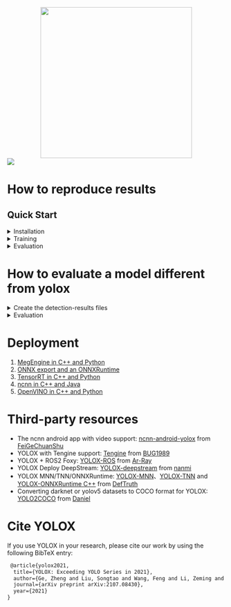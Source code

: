 <div align="center"><img src="assets/logo.png" width="350"></div>
<img src="assets/demo.png" >

# How to reproduce results


## Quick Start

<details>
<summary>Installation</summary>

**Step 1:** Install YOLOX-Bees.
```console
git clone https://github.com/AlessandroRuzzi/YOLOX-Bees
cd YOLOX-Bees
pip3 install -U pip && pip3 install -r requirements.txt
pip3 install -v -e .  # or  python3 setup.py develop
```

**Step 2:** Install [pycocotools](https://github.com/cocodataset/cocoapi).

```console
pip3 install cython; pip3 install 'git+https://github.com/cocodataset/cocoapi.git#subdirectory=PythonAPI'
```

</details>

<details>
<summary>Training</summary>

**Step 1:** Download a yolox pre-trained checkpoint from the table below and put it in the folder ``YOLOX-Bees/checkpoints``.

#### Standard Models.

|Model |size |mAP<sup>val<br>0.5:0.95 |mAP<sup>test<br>0.5:0.95 | Speed V100<br>(ms) | Params<br>(M) |FLOPs<br>(G)| weights |
| ------        |:---: | :---:    | :---:       |:---:     |:---:  | :---: | :----: |
|[YOLOX-s](./exps/default/yolox_s.py)    |640  |40.5 |40.5      |9.8      |9.0 | 26.8 | [github](https://github.com/Megvii-BaseDetection/YOLOX/releases/download/0.1.1rc0/yolox_s.pth) |
|[YOLOX-m](./exps/default/yolox_m.py)    |640  |46.9 |47.2      |12.3     |25.3 |73.8| [github](https://github.com/Megvii-BaseDetection/YOLOX/releases/download/0.1.1rc0/yolox_m.pth) |
|[YOLOX-l](./exps/default/yolox_l.py)    |640  |49.7 |50.1      |14.5     |54.2| 155.6 | [github](https://github.com/Megvii-BaseDetection/YOLOX/releases/download/0.1.1rc0/yolox_l.pth) |
|[YOLOX-x](./exps/default/yolox_x.py)   |640   |51.1 |**51.5**  | 17.3    |99.1 |281.9 | [github](https://github.com/Megvii-BaseDetection/YOLOX/releases/download/0.1.1rc0/yolox_x.pth) |

**Step 2:** Based on the checkpoint you downloaded you will choose a different experiment file. They are located in ``/YOLOX-Bees/exps/default/`` and you can choose between ``yolox_s``, ``yolox_m``, ``yolox_l`` and ``yolox_x``.

**Step 3:** Download from Azure the folder ``/TODO:path to add/bees_all`` and put it inside the folder ``YOLOX_Bees/datasets/``.

**Step 4:** Run the following command to train yolox using a single GPU(it can only be trained with GPUs)
```console
python tools/train.py -f exps/default/YOUR_EXP_FILE.py -d 1 -b 4 --fp16 -o -c checkpoints/YOUR_CHECKPOINT.pth
```
If you are using Euler cluster you can run:

```console
bsub -W 24:00 -o log_test -R "rusage[mem=32000, ngpus_excl_p=1]" -R "select[gpu_model0==GeForceRTX2080Ti]" python tools/train.py -f exps/default/YOUR_EXP_FILE.py -d 1 -b 4 --fp16 -o -c checkpoints/YOUR_CHECKPOINT.pth
```
* -d: number of gpu devices
* -b: total batch size, the recommended number for -b is num-gpu * 8
* --fp16: mixed precision training 

**Step 5:** Once the train ends you will find in the folder ``/YOLOX-Bees/YOLOX_outputs/YOUR_EXP_NAME/`` the best checkpoint (evaluated on the validation set) and the last epoch checkpoint.

</details>


<details>
<summary>Evaluation</summary>

**Step 1:** Download a yolox checkpoint from Azure (TODO: add path to checkpoints) or use one checkpoint that you produced and put it in the folder ``YOLOX-Bees/checkpoints``. 

**Step 2:** Then download the evaluation datasets from Azure (TODO: add path to checkpoints) and put them in the folder ``YOLOX-Bees/datasets/``.

**Step 3:** Open the file ``YOLOX-Bees/exps/default/yolox_bees_eval.py`` and modify ``self.depth`` and ``self.width`` based on the checkpoint you have downloaded ( yolox_x -> [1.33, 1.25] , yolox_l -> [1.0, 1.0] , yolox_m -> [0.67, 0.75] , yolo_s -> [0.33, 0.50]] )

**Step 4:** Run the following command to obtain predictions for all the datasets
```console
python evaluation.py image -f exps/default/yolox_bees_eval.py -c checkpoints/YOUR_CHECKPOINT.pth --tsize 832 --save_result --conf 0.05 --nms 0.8
```
**Step 5:**
At the end you will find a file called ``mAP_results.txt`` together with an output file for each dataset in the folder ``YOLOX-Bees/map/output/``, while you will find images with bounding boxes predicted by the model in the folder ``YOLOX-Bees/YOLOX_outputs/yolox_bees_eval/``.
</details>


# How to evaluate a model different from yolox
<details>
<summary>Create the detection-results files</summary>

**Step 1:** Use your model to create a separate detection-results text file for each image for each dataset.

**Step 2:** Use **matching names** for the files (e.g. image: "image_1.jpg", detection-results: "image_1.txt").

**Step 3:** In these files, each line should be in the following format:
```console
    <class_name> <confidence> <left> <top> <right> <bottom>
```

**Step 4:** E.g. "image_1.txt":
```console
    tvmonitor 0.471781 0 13 174 244
    cup 0.414941 274 226 301 265
    book 0.460851 429 219 528 247
    chair 0.292345 0 199 88 436
    book 0.269833 433 260 506 336
```
**Step 5:** Put all the files in the folder ``YOLOX-Bees/map/input/DATASET_NAME/detection-results``, where ``DATASET_NAME`` can be for example ``Chueried_Hive01``.

To know all the datasets name you can refer to lines 30 - 41 of the file ``evaluation.py``.

At the end the folder ``YOLOX-Bees/map/input/`` should have the following structure:
```console
input
   |——————Chueried_Hive01
   |        └——————detection-results
   |        
   |——————ClemensRed
   |        └——————detection-results
   | 
   |——————Doettingen_Hive1
   |        └——————detection-results
   | 
   |——————Echolinde
   |        └——————detection-results
   | 
   |——————Erlen_diago
   |        └——————detection-results
   | 
   |——————Erlen_front
   |        └——————detection-results
   | 
   |——————Erlen_Hive11
   |        └——————detection-results
   | 
   |——————Erlen_smart
   |        └——————detection-results
   | 
   |——————Froh14
   |        └——————detection-results
   | 
   |——————Froh23
   |        └——————detection-results
   | 
   |——————Hempbox
   |        └——————detection-results
   | 
   |——————UnitedQueens
   |        └——————detection-results
```
</details>
<details>
<summary>Evaluation</summary>

**Step 1:** Download the evaluation datasets from Azure (TODO: add path to checkpoints) and put them in the folder ``YOLOX-Bees/datasets/`` (we need it to create ground truth labels).

**Step 2:** Run the following command to obtain predictions for all the datasets
```console
python evaluation_no_yolox.py image -f exps/default/yolox_bees_eval.py  --tsize 832
```

**Step 3:**
At the end you will find a file called ``mAP_results.txt`` together with an output file for each dataset in the folder ``YOLOX-Bees/map/output/``.

</details>

# Deployment


1.  [MegEngine in C++ and Python](./demo/MegEngine)
2.  [ONNX export and an ONNXRuntime](./demo/ONNXRuntime)
3.  [TensorRT in C++ and Python](./demo/TensorRT)
4.  [ncnn in C++ and Java](./demo/ncnn)
5.  [OpenVINO in C++ and Python](./demo/OpenVINO)


# Third-party resources
* The ncnn android app with video support: [ncnn-android-yolox](https://github.com/FeiGeChuanShu/ncnn-android-yolox) from [FeiGeChuanShu](https://github.com/FeiGeChuanShu)
* YOLOX with Tengine support: [Tengine](https://github.com/OAID/Tengine/blob/tengine-lite/examples/tm_yolox.cpp) from [BUG1989](https://github.com/BUG1989)
* YOLOX + ROS2 Foxy: [YOLOX-ROS](https://github.com/Ar-Ray-code/YOLOX-ROS) from [Ar-Ray](https://github.com/Ar-Ray-code)
* YOLOX Deploy DeepStream: [YOLOX-deepstream](https://github.com/nanmi/YOLOX-deepstream) from [nanmi](https://github.com/nanmi)
* YOLOX MNN/TNN/ONNXRuntime: [YOLOX-MNN](https://github.com/DefTruth/lite.ai.toolkit/blob/main/lite/mnn/cv/mnn_yolox.cpp)、[YOLOX-TNN](https://github.com/DefTruth/lite.ai.toolkit/blob/main/lite/tnn/cv/tnn_yolox.cpp) and [YOLOX-ONNXRuntime C++](https://github.com/DefTruth/lite.ai.toolkit/blob/main/lite/ort/cv/yolox.cpp) from [DefTruth](https://github.com/DefTruth)
* Converting darknet or yolov5 datasets to COCO format for YOLOX: [YOLO2COCO](https://github.com/RapidAI/YOLO2COCO) from [Daniel](https://github.com/znsoftm)

# Cite YOLOX
If you use YOLOX in your research, please cite our work by using the following BibTeX entry:

```latex
 @article{yolox2021,
  title={YOLOX: Exceeding YOLO Series in 2021},
  author={Ge, Zheng and Liu, Songtao and Wang, Feng and Li, Zeming and Sun, Jian},
  journal={arXiv preprint arXiv:2107.08430},
  year={2021}
}
```

